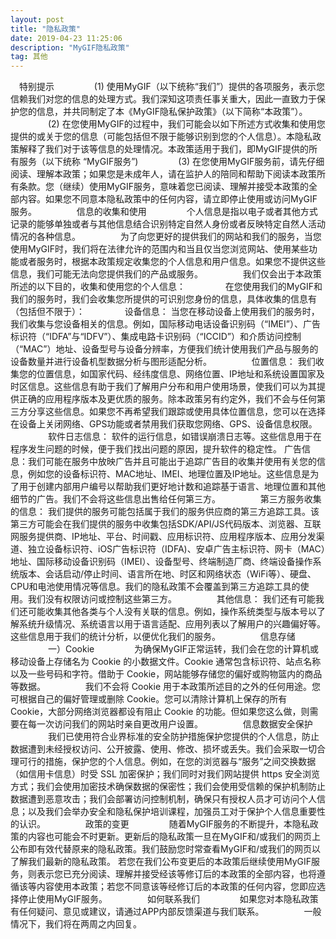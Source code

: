 ```yaml
---
layout: post
title: "隐私政策"
date: 2019-04-23 11:25:06 
description: "MyGIF隐私政策"
tag: 其他
---
```


　特别提示
　　
　　(1)    使用MyGIF（以下统称“我们”）提供的各项服务，表示您信赖我们对您的信息的处理方式。我们深知这项责任事关重大，因此一直致力于保护您的信息，并共同制定了本《MyGIF隐私保护政策》（以下简称“本政策”）。
　　
　　(2)    在您使用MyGIF的过程中，我们可能会以如下所述方式收集和使用您提供的或关于您的信息（可能包括但不限于能够识别到您的个人信息）。本隐私政策解释了我们对于该等信息的处理情况。本政策适用于我们，即MyGIF提供的所有服务（以下统称 “MyGIF服务”)
　　
　　(3)    在您使用MyGIF服务前，请先仔细阅读、理解本政策；如果您是未成年人，请在监护人的陪同和帮助下阅读本政策所有条款。您（继续）使用MyGIF服务，意味着您已阅读、理解并接受本政策的全部内容。如果您不同意本隐私政策中的任何内容，请立即停止使用或访问MyGIF服务。
　　
　　信息的收集和使用
　　
　　个人信息是指以电子或者其他方式记录的能够单独或者与其他信息结合识别特定自然人身份或者反映特定自然人活动情况的各种信息。
　　
　　为了向您更好的提供我们的网站和我们的服务，当您使用MyGIF时，我们将在法律允许的范围内和当且仅当您浏览网站、使用某些功能或者服务时，根据本政策规定收集您的个人信息和用户信息。如果您不提供这些信息，我们可能无法向您提供我们的产品或服务。
　　
　　我们仅会出于本政策所述的以下目的，收集和使用您的个人信息：
　　
　　在您使用我们的MyGIF和我们的服务时，我们会收集您所提供的可识别您身份的信息，具体收集的信息有（包括但不限于）：
　　
　　设备信息： 当您在移动设备上使用我们的服务时，我们收集与您设备相关的信息。例如，国际移动电话设备识别码（“IMEI”）、广告标识符（“IDFA”与“IDFV”）、集成电路卡识别码（“ICCID”）和介质访问控制（“MAC”）地址、设备型号与设备分辨率，方便我们统计使用我们产品与服务的设备数量并进行设备机型数据分析与图形适配分析。
　　
　　位置信息： 我们收集您的位置信息，如国家代码、经纬度信息、网络位置、IP地址和系统设置国家及时区信息。这些信息有助于我们了解用户分布和用户使用场景，使我们可以为其提供正确的应用程序版本及更优质的服务。除本政策另有约定外，我们不会与任何第三方分享这些信息。如果您不再希望我们跟踪或使用具体位置信息，您可以在选择在设备上关闭网络、GPS功能或者禁用我们获取您网络、GPS、设备信息权限。
　　
　　软件日志信息： 软件的运行信息，如错误崩溃日志等。这些信息用于在程序发生问题的时候，便于我们找出问题的原因，提升软件的稳定性。 广告信息：我们可能在服务中放映广告并且可能出于追踪广告目的收集并使用有关您的信息，例如您的设备标识符、MAC地址、IMEI、地理位置及IP地址。这些信息是为了用于创建内部用户编号以帮助我们更好地计数和追踪基于语言、地理位置和其他细节的广告。我们不会将这些信息出售给任何第三方。
　　
　　第三方服务收集的信息： 我们提供的服务可能包括属于我们的服务供应商的第三方追踪工具。该第三方可能会在我们提供的服务中收集包括SDK/API/JS代码版本、浏览器、互联网服务提供商、IP地址、平台、时间戳、应用标识符、应用程序版本、应用分发渠道、独立设备标识符、iOS广告标识符（IDFA)、安卓广告主标识符、网卡（MAC）地址、国际移动设备识别码（IMEI）、设备型号、终端制造厂商、终端设备操作系统版本、会话启动/停止时间、语言所在地、时区和网络状态（WiFi等）、硬盘、CPU和电池使用情况等信息。我们的隐私政策不会覆盖到第三方追踪工具的使用。我们没有权限访问或控制这些第三方。
　　
　　其他信息： 我们还有可能我们还可能收集其他各类与个人没有关联的信息。例如，操作系统类型与版本号以了解系统升级情况、系统语言以用于语言适配、应用列表以了解用户的兴趣偏好等。这些信息用于我们的统计分析，以便优化我们的服务。
　　
　　信息存储
　　
　　一）Cookie
　　
　　为确保MyGIF正常运转，我们会在您的计算机或移动设备上存储名为 Cookie 的小数据文件。Cookie 通常包含标识符、站点名称以及一些号码和字符。借助于 Cookie，网站能够存储您的偏好或购物篮内的商品等数据。
　　
　　我们不会将 Cookie 用于本政策所述目的之外的任何用途。您可根据自己的偏好管理或删除 Cookie。您可以清除计算机上保存的所有 Cookie，大部分网络浏览器都设有阻止 Cookie 的功能。但如果您这么做，则需要在每一次访问我们的网站时亲自更改用户设置。
　　
　　信息数据安全保护
　　
　　我们已使用符合业界标准的安全防护措施保护您提供的个人信息，防止数据遭到未经授权访问、公开披露、使用、修改、损坏或丢失。我们会采取一切合理可行的措施，保护您的个人信息。例如，在您的浏览器与“服务”之间交换数据（如信用卡信息）时受 SSL 加密保护；我们同时对我们网站提供 https 安全浏览方式；我们会使用加密技术确保数据的保密性；我们会使用受信赖的保护机制防止数据遭到恶意攻击；我们会部署访问控制机制，确保只有授权人员才可访问个人信息；以及我们会举办安全和隐私保护培训课程，加强员工对于保护个人信息重要性的认识。
　　
　　政策的变更
　　
　　随着MyGIF服务的不断提升，本隐私政策的内容也可能会不时更新。更新后的隐私政策一旦在MyGIF和/或我们的网页上公布即有效代替原来的隐私政策。我们鼓励您时常查看MyGIF和/或我们的网页以了解我们最新的隐私政策。 若您在我们公布变更后的本政策后继续使用MyGIF服务，则表示您已充分阅读、理解并接受经该等修订后的本政策的全部内容，也将遵循该等内容使用本政策；若您不同意该等经修订后的本政策的任何内容，您即应选择停止使用MyGIF服务。
　　
　　如何联系我们 
　　
　　如果您对本隐私政策有任何疑问、意见或建议，请通过APP内部反馈渠道与我们联系。
　　
　　一般情况下，我们将在两周之内回复。
　　


<br>

